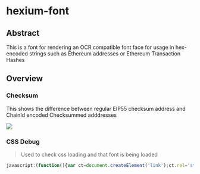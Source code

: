# hexium-font

## Abstract

This is a font for rendering an OCR compatible font face for usage in hex-encoded strings such as Ethereum addresses or Ethereum Transaction Hashes


## Overview

### Checksum

This shows the difference between regular EIP55 checksum address and ChainId encoded Checksummed adddresses 

![](https://d.pr/i/vHcdYy.jpeg)



### CSS Debug

> Used to check css loading and that font is being loaded

```js
javascript:(function(){var ct=document.createElement('link');ct.rel='stylesheet';ct.href='https://csswizardry.com/ct/ct.css';ct.classList.add('ct');document.head.appendChild(ct);}());
```
